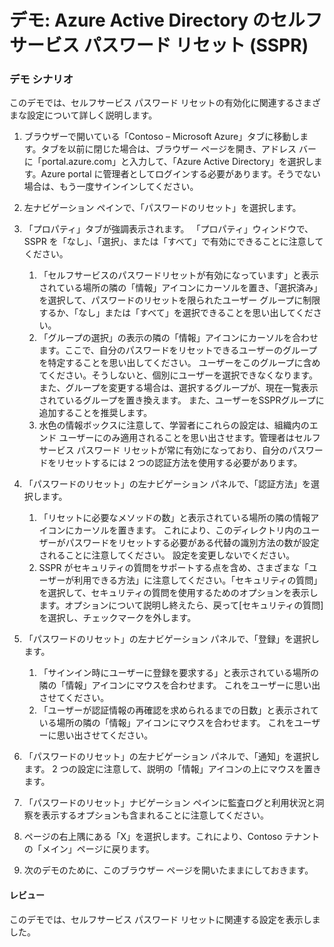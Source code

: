﻿---
Demo:
    title: 'Azure Active Directory のセルフサービス パスワード リセット'
    module: 'モジュール 2 レッスン 2: Microsoft ID およびアクセス管理ソリューションの機能について説明する: Azure AD のさまざまな認証方法について説明する'
---

# デモ: Azure Active Directory のセルフサービス パスワード リセット (SSPR)

### デモ シナリオ

このデモでは、セルフサービス パスワード リセットの有効化に関連するさまざまな設定について詳しく説明します。

1. ブラウザーで開いている「Contoso – Microsoft Azure」タブに移動します。タブを以前に閉じた場合は、ブラウザー ページを開き、アドレス バーに「portal.azure.com」と入力して、「Azure Active Directory」を選択します。Azure portal に管理者としてログインする必要があります。そうでない場合は、もう一度サインインしてください。

1. 左ナビゲーション ペインで、「パスワードのリセット」を選択します。

1. 「プロパティ」タブが強調表示されます。  「プロパティ」ウィンドウで、SSPR を「なし」、「選択」、または「すべて」で有効にできることに注意してください。
    1. 「セルフサービスのパスワードリセットが有効になっています」と表示されている場所の隣の「情報」アイコンにカーソルを置き、「選択済み」を選択して、パスワードのリセットを限られたユーザー グループに制限するか、「なし」または「すべて」を選択できることを思い出してください。
    1. 「グループの選択」の表示の隣の「情報」アイコンにカーソルを合わせます。ここで、自分のパスワードをリセットできるユーザーのグループを特定することを思い出してください。   ユーザーをこのグループに含めてください。そうしないと、個別にユーザーを選択できなくなります。  また、グループを変更する場合は、選択するグループが、現在一覧表示されているグループを置き換えます。  また、ユーザーをSSPRグループに追加することを推奨します。
    1. 水色の情報ボックスに注意して、学習者にこれらの設定は、組織内のエンド ユーザーにのみ適用されることを思い出させます。管理者はセルフサービス パスワード リセットが常に有効になっており、自分のパスワードをリセットするには 2 つの認証方法を使用する必要があります。

1. 「パスワードのリセット」の左ナビゲーション パネルで、「認証方法」を選択します。
    1. 「リセットに必要なメソッドの数」と表示されている場所の隣の情報アイコンにカーソルを置きます。  これにより、このディレクトリ内のユーザーがパスワードをリセットする必要がある代替の識別方法の数が設定されることに注意してください。   設定を変更しないでください。
    1. SSPR がセキュリティの質問をサポートする点を含め、さまざまな「ユーザーが利用できる方法」に注意してください。「セキュリティの質問」を選択して、セキュリティの質問を使用するためのオプションを表示します。オプションについて説明し終えたら、戻って[セキュリティの質問]を選択し、チェックマークを外します。

1. 「パスワードのリセット」の左ナビゲーション パネルで、「登録」を選択します。
    1. 「サインイン時にユーザーに登録を要求する」と表示されている場所の隣の「情報」アイコンにマウスを合わせます。   これをユーザーに思い出させてください。  
    1. 「ユーザーが認証情報の再確認を求められるまでの日数」と表示されている場所の隣の「情報」アイコンにマウスを合わせます。   これをユーザーに思い出させてください。  

1. 「パスワードのリセット」の左ナビゲーション パネルで、「通知」を選択します。  2 つの設定に注意して、説明の「情報」アイコンの上にマウスを置きます。

1. 「パスワードのリセット」ナビゲーション ペインに監査ログと利用状況と洞察を表示するオプションも含まれることに注意してください。

1. ページの右上隅にある「X」を選択します。これにより、Contoso テナントの「メイン」ページに戻ります。

1. 次のデモのために、このブラウザー ページを開いたままにしておきます。

#### レビュー

このデモでは、セルフサービス パスワード リセットに関連する設定を表示しました。 

